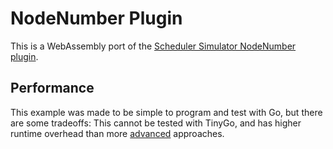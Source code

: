 # NodeNumber Plugin

This is a WebAssembly port of the [Scheduler Simulator NodeNumber plugin][1].

## Performance

This example was made to be simple to program and test with Go, but there are
some tradeoffs: This cannot be tested with TinyGo, and has higher runtime
overhead than more [advanced][2] approaches.

[1]: https://github.com/kubernetes-sigs/kube-scheduler-simulator/blob/simulator/v0.1.0/simulator/docs/sample/nodenumber/plugin.go

[2]: ../advanced
